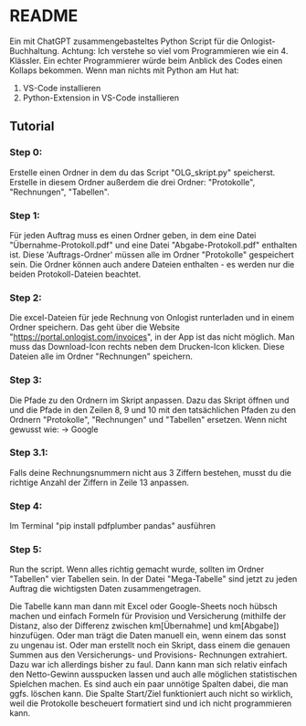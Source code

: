 # README
Ein mit ChatGPT zusammengebasteltes Python Script für die Onlogist-Buchhaltung. Achtung: Ich verstehe so viel vom Programmieren wie ein 4. Klässler. Ein echter Programmierer würde beim Anblick des Codes einen Kollaps bekommen.
Wenn man nichts mit Python am Hut hat:
1. VS-Code installieren
2. Python-Extension in VS-Code installieren


## Tutorial

### Step 0:
Erstelle einen Ordner in dem du das Script "OLG_skript.py" speicherst. Erstelle in diesem Ordner außerdem die drei Ordner: "Protokolle", "Rechnungen", "Tabellen".

### Step 1:
Für jeden Auftrag muss es einen Ordner geben, in dem eine Datei "Übernahme-Protokoll.pdf" und eine Datei "Abgabe-Protokoll.pdf" enthalten ist. Diese 'Auftrags-Ordner' müssen alle im Ordner "Protokolle" gespeichert sein. Die Ordner können auch andere Dateien enthalten - es werden nur die beiden Protokoll-Dateien beachtet.

### Step 2:
Die excel-Dateien für jede Rechnung von Onlogist runterladen und in einem Ordner speichern. Das geht über die Website "https://portal.onlogist.com/invoices", in der App ist das nicht möglich. Man muss das Download-Icon rechts neben dem Drucken-Icon klicken. Diese Dateien alle im Ordner "Rechnungen" speichern.

### Step 3:
Die Pfade zu den Ordnern im Skript anpassen. Dazu das Skript öffnen und und die Pfade in den Zeilen 8, 9 und 10 mit den tatsächlichen Pfaden zu den Ordnern "Protokolle", "Rechnungen" und "Tabellen" ersetzen. Wenn nicht gewusst wie: -> Google

### Step 3.1:
Falls deine Rechnungsnummern nicht aus 3 Ziffern bestehen, musst du die richtige Anzahl der Ziffern in Zeile 13 anpassen.

### Step 4:
Im Terminal "pip install pdfplumber pandas" ausführen

### Step 5:
Run the script. Wenn alles richtig gemacht wurde, sollten im Ordner "Tabellen" vier Tabellen sein. In der Datei "Mega-Tabelle" sind jetzt zu jeden Auftrag die wichtigsten Daten zusammengetragen.

Die Tabelle kann man dann mit Excel oder Google-Sheets noch hübsch machen und einfach Formeln für Provision und Versicherung (mithilfe der Distanz, also der Differenz zwischen km[Übernahme] und km[Abgabe]) hinzufügen. Oder man trägt die Daten manuell ein, wenn einem das sonst zu ungenau ist. Oder man erstellt noch ein Skript, dass einem die genauen Summen aus den Versicherungs- und Provisions- Rechnungen extrahiert. Dazu war ich allerdings bisher zu faul. Dann kann man sich relativ einfach den Netto-Gewinn ausspucken lassen und auch alle möglichen statistischen Spielchen machen.
Es sind auch ein paar unnötige Spalten dabei, die man ggfs. löschen kann. Die Spalte Start/Ziel funktioniert auch nicht so wirklich, weil die Protokolle bescheuert formatiert sind und ich nicht programmieren kann.
